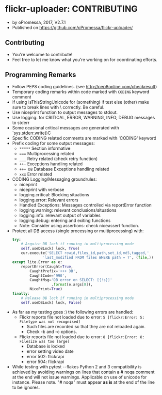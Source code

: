 # flickr-uploader: CONTRIBUTING
* by oPromessa, 2017, V2.7.1
* Published on https://github.com/oPromessa/flickr-uploader/

## Contributing
* You're welcome to contribute!
* Feel free to let me know what you're working on for coordinating efforts.

## Programming Remarks
* Follow PEP8 coding guidelines. (see http://pep8online.com/checkresult)
* Temporary coding remarks within code marked with `CODING` keyword comment
* If using isThisStringUnicode for (something) if test else (other) make
  sure to break lines with \ correctly. Be careful.
* Use niceprint function to output messages to stdout.
* Use logging. for CRITICAL, ERROR, WARNING, INFO, DEBUG messages to stderr
* Some ocasional critical messages are generated with `sys.stderr.write()C
* Specific CODING related comments are marked with 'CODING' keyword
* Prefix coding for some output messages:
   * `*****`   Section informative
   * `===`     Multiprocessing related
   * `___`     Retry related (check retry function)
   * `+++`     Exceptions handling related
   * `+++ DB`  Database Exceptions handling related
   * `xxx`     Error related
* CODING Logging/Messaging groundrules:
   * niceprint
   * niceprint with verbose
   * logging.critical: Blocking situations
   * logging.error: Relevant errors
   * Handled Exceptions: Messages controlled via reportError function
   * logging.warning: relevant conclusions/situations
   * logging.info: relevant output of variables
   * logging.debug: entering and exiting functions
   * Note: Consider using assertions: check niceassert function.   
* Protect all DB access (single processing or multiprocessing) with:
    ```python
    try:
        # Acquire DB lock if running in multiprocessing mode
        self.useDBLock( lock, True)
        cur.execute('SELECT rowid,files_id,path,set_id,md5,tagged,'
                  'last_modified FROM files WHERE path = ?', (file,))
    except lite.Error as e:
        reportError(Caught=True,
            CaughtPrefix='+++ DB',
            CaughtCode='990',
            CaughtMsg='DB error on SELECT: [{!s}]'
                      .format(e.args[0]),
            NicePrint=True)
    finally:
        # Release DB lock if running in multiprocessing mode
        self.useDBLock( lock, False)
    ```   
* As far as my testing goes :) the following errors are handled:
   * Flickr reports file not loaded due to error: `5 [flickr:Error:
   5: Filetype was not recognised]`
      * Such files are recorded so that they are not reloaded again.
      * Check -b and -c options.
   * Flickr reports file not loaded due to error: `8 [flickr:Error:
   8: Filesize was too large]`
      * Database is locked
      * error setting video date
      * error 502: flickrapi
      * error 504: flickrapi
* While testing with pytest --flakes Python 2 and 3 compatibility is
  achieved by avoiding warnings on lines that contain a # noqa comment at
  the end will not issue warnings. Applicable on use of unicode for
  instance. Please note. "# noqa" must appear **as is** at the end of the
  line to be ignores.